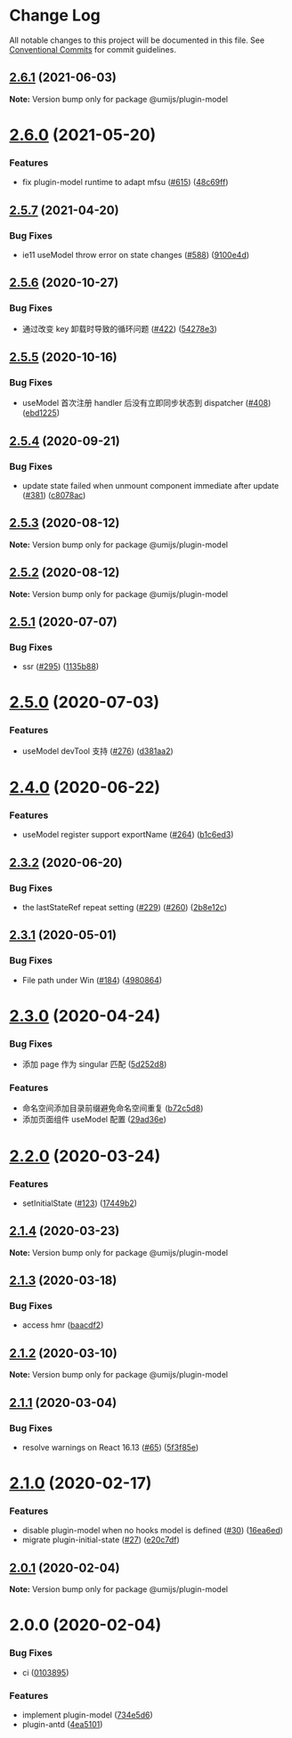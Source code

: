 # Change Log

All notable changes to this project will be documented in this file. See [Conventional Commits](https://conventionalcommits.org) for commit guidelines.

## [2.6.1](https://github.com/umijs/plugins/compare/@umijs/plugin-model@2.6.0...@umijs/plugin-model@2.6.1) (2021-06-03)

**Note:** Version bump only for package @umijs/plugin-model

# [2.6.0](https://github.com/umijs/plugins/compare/@umijs/plugin-model@2.5.7...@umijs/plugin-model@2.6.0) (2021-05-20)

### Features

- fix plugin-model runtime to adapt mfsu ([#615](https://github.com/umijs/plugins/issues/615)) ([48c69ff](https://github.com/umijs/plugins/commit/48c69ff2a296243045ea763aa857016da8e91379))

## [2.5.7](https://github.com/umijs/plugins/compare/@umijs/plugin-model@2.5.6...@umijs/plugin-model@2.5.7) (2021-04-20)

### Bug Fixes

- ie11 useModel throw error on state changes ([#588](https://github.com/umijs/plugins/issues/588)) ([9100e4d](https://github.com/umijs/plugins/commit/9100e4d9364edaae17c0b12a6f69f8918dbbb639))

## [2.5.6](https://github.com/umijs/plugins/compare/@umijs/plugin-model@2.5.5...@umijs/plugin-model@2.5.6) (2020-10-27)

### Bug Fixes

- 通过改变 key 卸载时导致的循环问题 ([#422](https://github.com/umijs/plugins/issues/422)) ([54278e3](https://github.com/umijs/plugins/commit/54278e3c96dc33b722eb49c8839db4f6cfb30533))

## [2.5.5](https://github.com/umijs/plugins/compare/@umijs/plugin-model@2.5.4...@umijs/plugin-model@2.5.5) (2020-10-16)

### Bug Fixes

- useModel 首次注册 handler 后没有立即同步状态到 dispatcher ([#408](https://github.com/umijs/plugins/issues/408)) ([ebd1225](https://github.com/umijs/plugins/commit/ebd122517827bc55604cf74fd5f0800fe668fc2e))

## [2.5.4](https://github.com/umijs/plugins/compare/@umijs/plugin-model@2.5.3...@umijs/plugin-model@2.5.4) (2020-09-21)

### Bug Fixes

- update state failed when unmount component immediate after update ([#381](https://github.com/umijs/plugins/issues/381)) ([c8078ac](https://github.com/umijs/plugins/commit/c8078ac31ef9df6d501aa3074f116dfe569afb26))

## [2.5.3](https://github.com/umijs/plugins/compare/@umijs/plugin-model@2.5.2...@umijs/plugin-model@2.5.3) (2020-08-12)

**Note:** Version bump only for package @umijs/plugin-model

## [2.5.2](https://github.com/umijs/plugins/compare/@umijs/plugin-model@2.5.1...@umijs/plugin-model@2.5.2) (2020-08-12)

**Note:** Version bump only for package @umijs/plugin-model

## [2.5.1](https://github.com/umijs/plugins/compare/@umijs/plugin-model@2.5.0...@umijs/plugin-model@2.5.1) (2020-07-07)

### Bug Fixes

- ssr ([#295](https://github.com/umijs/plugins/issues/295)) ([1135b88](https://github.com/umijs/plugins/commit/1135b881f179973ad33a52fb7636fb2b57c874c2))

# [2.5.0](https://github.com/umijs/plugins/compare/@umijs/plugin-model@2.4.0...@umijs/plugin-model@2.5.0) (2020-07-03)

### Features

- useModel devTool 支持 ([#276](https://github.com/umijs/plugins/issues/276)) ([d381aa2](https://github.com/umijs/plugins/commit/d381aa230c33545aa12614caa3a627852d142972))

# [2.4.0](https://github.com/umijs/plugins/compare/@umijs/plugin-model@2.3.2...@umijs/plugin-model@2.4.0) (2020-06-22)

### Features

- useModel register support exportName ([#264](https://github.com/umijs/plugins/issues/264)) ([b1c6ed3](https://github.com/umijs/plugins/commit/b1c6ed373acae333cf5729af9757a6243103d293))

## [2.3.2](https://github.com/umijs/plugins/compare/@umijs/plugin-model@2.3.1...@umijs/plugin-model@2.3.2) (2020-06-20)

### Bug Fixes

- the lastStateRef repeat setting ([#229](https://github.com/umijs/plugins/issues/229)) ([#260](https://github.com/umijs/plugins/issues/260)) ([2b8e12c](https://github.com/umijs/plugins/commit/2b8e12c6618bc7df05b8df11dde270331c1a606a))

## [2.3.1](https://github.com/umijs/plugins/compare/@umijs/plugin-model@2.3.0...@umijs/plugin-model@2.3.1) (2020-05-01)

### Bug Fixes

- File path under Win ([#184](https://github.com/umijs/plugins/issues/184)) ([4980864](https://github.com/umijs/plugins/commit/49808646b6991ce13cdced37102bb4b61ce378e7))

# [2.3.0](https://github.com/umijs/plugins/compare/@umijs/plugin-model@2.2.0...@umijs/plugin-model@2.3.0) (2020-04-24)

### Bug Fixes

- 添加 page 作为 singular 匹配 ([5d252d8](https://github.com/umijs/plugins/commit/5d252d85fd1643e5f829f59d75486b8ff79ec4cb))

### Features

- 命名空间添加目录前缀避免命名空间重复 ([b72c5d8](https://github.com/umijs/plugins/commit/b72c5d8497333df3f7c509d26347b28525a99b4b))
- 添加页面组件 useModel 配置 ([29ad36e](https://github.com/umijs/plugins/commit/29ad36e27234458a6111b5ee8bfb0244ed7acb0f))

# [2.2.0](https://github.com/umijs/plugins/compare/@umijs/plugin-model@2.1.4...@umijs/plugin-model@2.2.0) (2020-03-24)

### Features

- setInitialState ([#123](https://github.com/umijs/plugins/issues/123)) ([17449b2](https://github.com/umijs/plugins/commit/17449b26f227347f909116cd33f7dccfe2d56013))

## [2.1.4](https://github.com/umijs/plugins/compare/@umijs/plugin-model@2.1.3...@umijs/plugin-model@2.1.4) (2020-03-23)

**Note:** Version bump only for package @umijs/plugin-model

## [2.1.3](https://github.com/umijs/plugins/compare/@umijs/plugin-model@2.1.2...@umijs/plugin-model@2.1.3) (2020-03-18)

### Bug Fixes

- access hmr ([baacdf2](https://github.com/umijs/plugins/commit/baacdf22bf84682c90698d722866aa8fe6f8edb9))

## [2.1.2](https://github.com/umijs/plugins/compare/@umijs/plugin-model@2.1.1...@umijs/plugin-model@2.1.2) (2020-03-10)

**Note:** Version bump only for package @umijs/plugin-model

## [2.1.1](https://github.com/umijs/plugins/compare/@umijs/plugin-model@2.1.0...@umijs/plugin-model@2.1.1) (2020-03-04)

### Bug Fixes

- resolve warnings on React 16.13 ([#65](https://github.com/umijs/plugins/issues/65)) ([5f3f85e](https://github.com/umijs/plugins/commit/5f3f85ec3ddc24a581b09caad1c93fc14b70101b))

# [2.1.0](https://github.com/umijs/plugins/compare/@umijs/plugin-model@2.0.1...@umijs/plugin-model@2.1.0) (2020-02-17)

### Features

- disable plugin-model when no hooks model is defined ([#30](https://github.com/umijs/plugins/issues/30)) ([16ea6ed](https://github.com/umijs/plugins/commit/16ea6ed2e891d16ee6c01c2895a9f8fd82d44a9c))
- migrate plugin-initial-state ([#27](https://github.com/umijs/plugins/issues/27)) ([e20c7df](https://github.com/umijs/plugins/commit/e20c7df769411d003366c150bb38ff438b9d56fc))

## [2.0.1](https://github.com/umijs/plugins/compare/@umijs/plugin-model@0.1.0...@umijs/plugin-model@2.0.1) (2020-02-04)

**Note:** Version bump only for package @umijs/plugin-model

# 2.0.0 (2020-02-04)

### Bug Fixes

- ci ([0103895](https://github.com/umijs/plugins/commit/0103895dc6f4cf63bb8e0da120494b2d7e40af01))

### Features

- implement plugin-model ([734e5d6](https://github.com/umijs/plugins/commit/734e5d6264628376ac0219e97f434693db61e9d5))
- plugin-antd ([4ea5101](https://github.com/umijs/plugins/commit/4ea510187687fb9ce45449c6a6bb07182b761edc))
